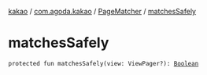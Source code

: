 [kakao](../../index.md) / [com.agoda.kakao](../index.md) / [PageMatcher](index.md) / [matchesSafely](.)

# matchesSafely

`protected fun matchesSafely(view: ViewPager?): `[`Boolean`](https://kotlinlang.org/api/latest/jvm/stdlib/kotlin/-boolean/index.html)